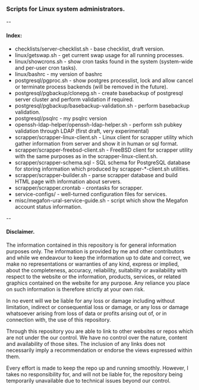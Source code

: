 ### Scripts for Linux system administrators.

--
#### Index:

- checklists/server-checklist.sh - base checklist, draft version.
- linux/getswap.sh - get current swap usage for all running processes.
- linux/showcrons.sh - show cron tasks found in the system (system-wide and per-user cron tasks).
- linux/bashrc - my version of bashrc
- postgresql/pgproc.sh - show postgres processlist, lock and allow cancel or terminate process backends (will be removed in the future).
- postgresql/pgbackup/clonepg.sh - create basebackup of postgresql server cluster and perform validation if required.
- postgresql/pgbackup/basebackup-validation.sh -  perform basebackup validation.
- postgresql/psqlrc - my psqlrc version
- openssh-ldap-helper/openssh-ldap-helper.sh - perform ssh pubkey validation through LDAP (first draft, very experimental)
- scrapper/scrapper-linux-client.sh - Linux client for scrapper utility which gather information from server and show it in human or sql format.
- scrapper/scrapper-freebsd-client.sh - FreeBSD client for scrapper utility with the same purposes as in the scrapper-linux-client.sh.
- scrapper/scrapper-schema.sql - SQL schema for PostgreSQL database for storing information which produced by scrapper-*-client.sh utilities.
- scrapper/scrapper-builder.sh - parse scrapper database and build HTML page with information about servers.
- scrapper/scrapper.crontab - crontasks for scrapper.
- service-configs/ - well-turned configuration files for services.
- misc/megafon-ural-service-guide.sh - script which show the Megafon account status information.

--

#### Disclaimer.
The information contained in this repository is for general information purposes only. The information is provided by me and other contributors and while we endeavour to keep the information up to date and correct, we make no representations or warranties of any kind, express or implied, about the completeness, accuracy, reliability, suitability or availability with respect to the website or the information, products, services, or related graphics contained on the website for any purpose. Any reliance you place on such information is therefore strictly at your own risk.

In no event will we be liable for any loss or damage including without limitation, indirect or consequential loss or damage, or any loss or damage whatsoever arising from loss of data or profits arising out of, or in connection with, the use of this repository.

Through this repository you are able to link to other websites or repos which are not under the our control. We have no control over the nature, content and availability of those sites. The inclusion of any links does not necessarily imply a recommendation or endorse the views expressed within them.

Every effort is made to keep the repo up and running smoothly. However, I takes no responsibility for, and will not be liable for, the repository being temporarily unavailable due to technical issues beyond our control.
